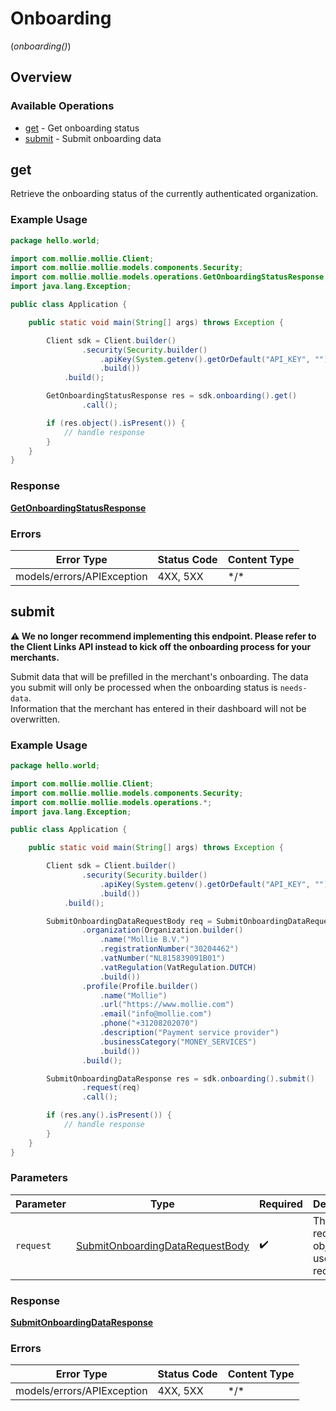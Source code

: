 # Onboarding
(*onboarding()*)

## Overview

### Available Operations

* [get](#get) - Get onboarding status
* [submit](#submit) - Submit onboarding data

## get

Retrieve the onboarding status of the currently authenticated organization.

### Example Usage

<!-- UsageSnippet language="java" operationID="get-onboarding-status" method="get" path="/onboarding/me" -->
```java
package hello.world;

import com.mollie.mollie.Client;
import com.mollie.mollie.models.components.Security;
import com.mollie.mollie.models.operations.GetOnboardingStatusResponse;
import java.lang.Exception;

public class Application {

    public static void main(String[] args) throws Exception {

        Client sdk = Client.builder()
                .security(Security.builder()
                    .apiKey(System.getenv().getOrDefault("API_KEY", ""))
                    .build())
            .build();

        GetOnboardingStatusResponse res = sdk.onboarding().get()
                .call();

        if (res.object().isPresent()) {
            // handle response
        }
    }
}
```

### Response

**[GetOnboardingStatusResponse](../../models/operations/GetOnboardingStatusResponse.md)**

### Errors

| Error Type                 | Status Code                | Content Type               |
| -------------------------- | -------------------------- | -------------------------- |
| models/errors/APIException | 4XX, 5XX                   | \*/\*                      |

## submit

**⚠️ We no longer recommend implementing this endpoint. Please refer to the Client Links API instead to kick off the
onboarding process for your merchants.**

Submit data that will be prefilled in the merchant's onboarding. The data you submit will only be processed when the
onboarding status is `needs-data`.  
Information that the merchant has entered in their dashboard will not be overwritten.

### Example Usage

<!-- UsageSnippet language="java" operationID="submit-onboarding-data" method="post" path="/onboarding/me" -->
```java
package hello.world;

import com.mollie.mollie.Client;
import com.mollie.mollie.models.components.Security;
import com.mollie.mollie.models.operations.*;
import java.lang.Exception;

public class Application {

    public static void main(String[] args) throws Exception {

        Client sdk = Client.builder()
                .security(Security.builder()
                    .apiKey(System.getenv().getOrDefault("API_KEY", ""))
                    .build())
            .build();

        SubmitOnboardingDataRequestBody req = SubmitOnboardingDataRequestBody.builder()
                .organization(Organization.builder()
                    .name("Mollie B.V.")
                    .registrationNumber("30204462")
                    .vatNumber("NL815839091B01")
                    .vatRegulation(VatRegulation.DUTCH)
                    .build())
                .profile(Profile.builder()
                    .name("Mollie")
                    .url("https://www.mollie.com")
                    .email("info@mollie.com")
                    .phone("+31208202070")
                    .description("Payment service provider")
                    .businessCategory("MONEY_SERVICES")
                    .build())
                .build();

        SubmitOnboardingDataResponse res = sdk.onboarding().submit()
                .request(req)
                .call();

        if (res.any().isPresent()) {
            // handle response
        }
    }
}
```

### Parameters

| Parameter                                                                                     | Type                                                                                          | Required                                                                                      | Description                                                                                   |
| --------------------------------------------------------------------------------------------- | --------------------------------------------------------------------------------------------- | --------------------------------------------------------------------------------------------- | --------------------------------------------------------------------------------------------- |
| `request`                                                                                     | [SubmitOnboardingDataRequestBody](../../models/operations/SubmitOnboardingDataRequestBody.md) | :heavy_check_mark:                                                                            | The request object to use for the request.                                                    |

### Response

**[SubmitOnboardingDataResponse](../../models/operations/SubmitOnboardingDataResponse.md)**

### Errors

| Error Type                 | Status Code                | Content Type               |
| -------------------------- | -------------------------- | -------------------------- |
| models/errors/APIException | 4XX, 5XX                   | \*/\*                      |